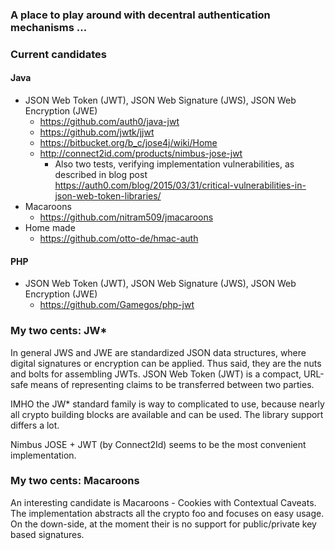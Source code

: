 
### A place to play around with decentral authentication mechanisms ...

### Current candidates


#### Java

* JSON Web Token (JWT), JSON Web Signature (JWS), JSON Web Encryption (JWE)
   * https://github.com/auth0/java-jwt
   * https://github.com/jwtk/jjwt
   * https://bitbucket.org/b_c/jose4j/wiki/Home
   * http://connect2id.com/products/nimbus-jose-jwt
      * Also two tests, verifying implementation vulnerabilities, as described in blog post https://auth0.com/blog/2015/03/31/critical-vulnerabilities-in-json-web-token-libraries/
* Macaroons
   * https://github.com/nitram509/jmacaroons
* Home made
   * https://github.com/otto-de/hmac-auth


#### PHP

* JSON Web Token (JWT), JSON Web Signature (JWS), JSON Web Encryption (JWE)
   * https://github.com/Gamegos/php-jwt


### My two cents: JW*

In general JWS and JWE are standardized JSON data structures,
where digital signatures or encryption can be applied.
Thus said, they are the nuts and bolts for assembling JWTs.
JSON Web Token (JWT) is a compact, URL-safe means of representing
claims to be transferred between two parties.

IMHO the JW* standard family is way to complicated to use,
because nearly all crypto building blocks are available and can be used.
The library support differs a lot.

Nimbus JOSE + JWT (by Connect2Id) seems to be the most convenient implementation.

### My two cents: Macaroons

An interesting candidate is Macaroons - Cookies with Contextual Caveats.
The implementation abstracts all the crypto foo and focuses on easy usage.
On the down-side, at the moment their is no support for public/private key based signatures.


